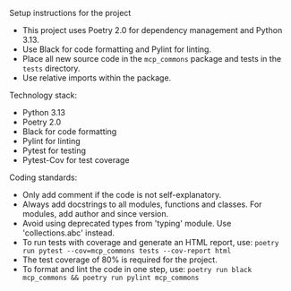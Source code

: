 Setup instructions for the project

- This project uses Poetry 2.0 for dependency management and Python 3.13.
- Use Black for code formatting and Pylint for linting.
- Place all new source code in the `mcp_commons` package and tests in the `tests` directory.
- Use relative imports within the package.

Technology stack:
- Python 3.13
- Poetry 2.0
- Black for code formatting
- Pylint for linting
- Pytest for testing
- Pytest-Cov for test coverage

Coding standards:
- Only add comment if the code is not self-explanatory.
- Always add docstrings to all modules, functions and classes. For modules, add author and since version.
- Avoid using deprecated types from 'typing' module. Use 'collections.abc' instead.
- To run tests with coverage and generate an HTML report, use:
  `poetry run pytest --cov=mcp_commons tests --cov-report html`
- The test coverage of 80% is required for the project.
- To format and lint the code in one step, use:
  `poetry run black mcp_commons && poetry run pylint mcp_commons`

